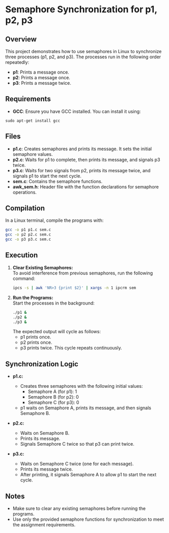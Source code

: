 # Semaphore Synchronization for p1, p2, p3

## Overview
This project demonstrates how to use semaphores in Linux to synchronize three processes (p1, p2, and p3). The processes run in the following order repeatedly:
- **p1**: Prints a message once.
- **p2**: Prints a message once.
- **p3**: Prints a message twice.

## Requirements
- **GCC**: Ensure you have GCC installed. You can install it using:
```bash:
sudo apt-get install gcc
```

## Files
- **p1.c**: Creates semaphores and prints its message. It sets the initial semaphore values.
- **p2.c**: Waits for p1 to complete, then prints its message, and signals p3 twice.
- **p3.c**: Waits for two signals from p2, prints its message twice, and signals p1 to start the next cycle.
- **sem.c**: Contains the semaphore functions.
- **awk_sem.h**: Header file with the function declarations for semaphore operations.

## Compilation
In a Linux terminal, compile the programs with:
```bash
gcc -o p1 p1.c sem.c
gcc -o p2 p2.c sem.c
gcc -o p3 p3.c sem.c
```

## Execution
1. **Clear Existing Semaphores:**  
   To avoid interference from previous semaphores, run the following command:
   ```bash
   ipcs -s | awk 'NR>3 {print $2}' | xargs -n 1 ipcrm sem
   ```
2. **Run the Programs:**  
   Start the processes in the background:
   ```bash
   ./p1 &
   ./p2 &
   ./p3 &
   ```
   The expected output will cycle as follows:
   - p1 prints once.
   - p2 prints once.
   - p3 prints twice.
   This cycle repeats continuously.

## Synchronization Logic
- **p1.c:**  
  - Creates three semaphores with the following initial values:
    - Semaphore A (for p1): 1
    - Semaphore B (for p2): 0
    - Semaphore C (for p3): 0  
  - p1 waits on Semaphore A, prints its message, and then signals Semaphore B.

- **p2.c:**  
  - Waits on Semaphore B.
  - Prints its message.
  - Signals Semaphore C twice so that p3 can print twice.

- **p3.c:**  
  - Waits on Semaphore C twice (one for each message).
  - Prints its message twice.
  - After printing, it signals Semaphore A to allow p1 to start the next cycle.

## Notes
- Make sure to clear any existing semaphores before running the programs.
- Use only the provided semaphore functions for synchronization to meet the assignment requirements.